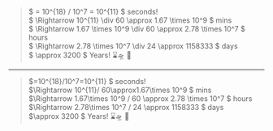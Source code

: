 <link rel="stylesheet" href="https://cdn.jsdelivr.net/npm/katex@0.12.0/dist/katex.min.css" integrity="sha384-AfEj0r4/OFrOo5t7NnNe46zW/tFgW6x/bCJG8FqQCEo3+Aro6EYUG4+cU+KJWu/X" crossorigin="anonymous">

<script defer src="https://cdn.jsdelivr.net/npm/katex@0.12.0/dist/katex.min.js" integrity="sha384-g7c+Jr9ZivxKLnZTDUhnkOnsh30B4H0rpLUpJ4jAIKs4fnJI+sEnkvrMWph2EDg4" crossorigin="anonymous"></script>

> $ = 10^{18} / 10^7 = 10^{11} $ seconds!
> <br> $ \Rightarrow 10^{11} \div 60 \approx 1.67 \times 10^9 $ mins
> <br> $ \Rightarrow 1.67 \times 10^9 \div 60 \approx 2.78 \times 10^7 $ hours
> <br> $ \Rightarrow 2.78 \times 10^7 \div 24 \approx 1158333 $ days
> <br> $ \approx 3200 $ Years! ⌛🛸 🤣

---

> $=10^{18}/10^7=10^{11} $ seconds!
> <br>$\Rightarrow 10^{11}/ 60\approx1.67\times 10^9 $ mins
> <br>$\Rightarrow 1.67\times 10^9 / 60 \approx 2.78 \times 10^7 $ hours
> <br> $\Rightarrow 2.78\times 10^7 / 24 \approx 1158333 $ days
> <br> $\approx 3200 $ Years! ⌛🛸 🤣
